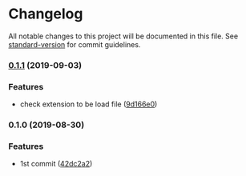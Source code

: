 # Changelog

All notable changes to this project will be documented in this file. See [standard-version](https://github.com/conventional-changelog/standard-version) for commit guidelines.

### [0.1.1](https://github.com/Yama-Tomo/vuetify-jsx-loader/compare/v0.1.0...v0.1.1) (2019-09-03)


### Features

* check extension to be load file ([9d166e0](https://github.com/Yama-Tomo/vuetify-jsx-loader/commit/9d166e0))

### 0.1.0 (2019-08-30)

### Features

* 1st commit ([42dc2a2](https://github.com/Yama-Tomo/vuetify-jsx-loader/commit/42dc2a2))
